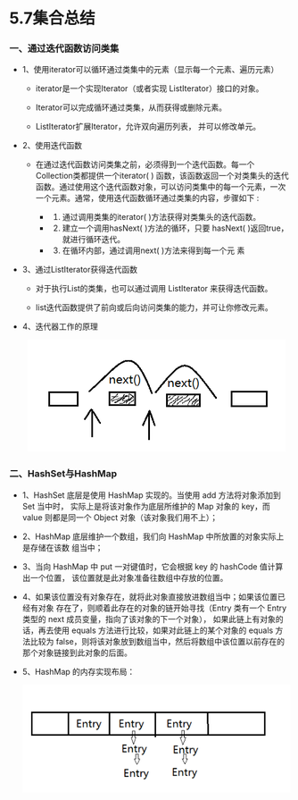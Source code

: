# 5.7集合总结

### 一、通过迭代函数访问类集

* 1、使用iterator可以循环通过类集中的元素（显示每一个元素、遍历元素）

    * iterator是一个实现Iterator（或者实现 ListIterator）接口的对象。
    
    * Iterator可以完成循环通过类集，从而获得或删除元素。 
    
    * ListIterator扩展Iterator，允许双向遍历列表， 并可以修改单元。

* 2、使用迭代函数

    * 在通过迭代函数访问类集之前，必须得到一个迭代函数。每一个Collection类都提供一个iterator( ) 函数，该函数返回一个对类集头的迭代函数。通过使用这个迭代函数对象，可以访问类集中的每一个元素，一次一个元素。通常，使用迭代函数循环通过类集的内容，步骤如下 :
    
        * 1. 通过调用类集的iterator( )方法获得对类集头的迭代函数。 
    
        * 2. 建立一个调用hasNext( )方法的循环，只要 hasNext( )返回true，就进行循环迭代。 
    
        * 3. 在循环内部，通过调用next( )方法来得到每一个元 素

* 3、通过ListIterator获得迭代函数

    * 对于执行List的类集，也可以通过调用 ListIterator 来获得迭代函数。
    
    * list迭代函数提供了前向或后向访问类集的能力，并可让你修改元素。

* 4、迭代器工作的原理

     <div align="center"><img src="./img/迭代器.png"></div>

### 二、HashSet与HashMap

* 1、HashSet 底层是使用 HashMap 实现的。当使用 add 方法将对象添加到 Set 当中时， 实际上是将该对象作为底层所维护的 Map 对象的 key，而 value 则都是同一个 Object 对象（该对象我们用不上）； 

* 2、HashMap 底层维护一个数组，我们向 HashMap 中所放置的对象实际上是存储在该数 组当中； 

* 3、当向 HashMap 中 put 一对键值时，它会根据 key 的 hashCode 值计算出一个位置， 该位置就是此对象准备往数组中存放的位置。 

* 4、如果该位置没有对象存在，就将此对象直接放进数组当中；如果该位置已经有对象 存在了，则顺着此存在的对象的链开始寻找（Entry 类有一个 Entry 类型的 next 成员变量，指向了该对象的下一个对象）， 如果此链上有对象的话，再去使用 equals 方法进行比较，如果对此链上的某个对象的 equals 方法比较为 false，则将该对象放到数组当中，然后将数组中该位置以前存在的那个对象链接到此对象的后面。 

* 5、HashMap 的内存实现布局： 

     <div align="center"><img src="./img/HashMap的内存实现布局.png"></div>

















